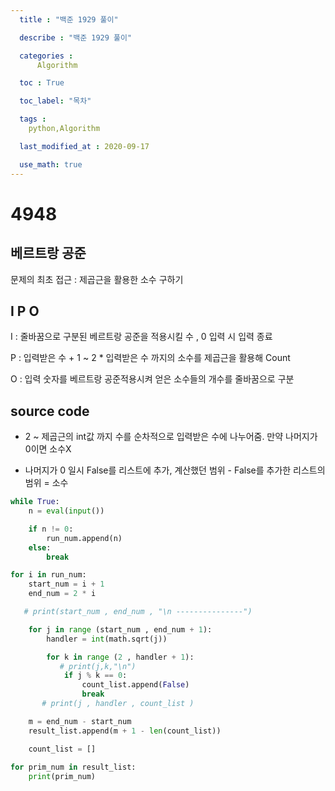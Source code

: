 ```yaml
---
  title : "백준 1929 풀이"

  describe : "백준 1929 풀이"

  categories : 
      Algorithm

  toc : True

  toc_label: "목차"

  tags : 
    python,Algorithm

  last_modified_at : 2020-09-17

  use_math: true
---
```


# 4948
## 베르트랑 공준

문제의 최초 접근 : 제곱근을 활용한 소수 구하기

## I P O

I : 줄바꿈으로 구분된 베르트랑 공준을 적용시킬 수 , 0 입력 시 입력 종료

P : 입력받은 수 + 1 ~ 2 * 입력받은 수 까지의 소수를 제곱근을 활용해 Count

O :  입력 숫자를 베르트랑 공준적용시켜 얻은 소수들의 개수를 줄바꿈으로 구분

## source code

* 2 ~ 제곱근의 int값 까지 수를 순차적으로 입력받은 수에 나누어줌. 만약 나머지가 0이면 소수X 

* 나머지가 0 일시 False를 리스트에 추가, 계산했던 범위 - False를 추가한 리스트의 범위 = 소수

```python
while True:
    n = eval(input())

    if n != 0:
        run_num.append(n)
    else:
        break

for i in run_num:
    start_num = i + 1
    end_num = 2 * i

   # print(start_num , end_num , "\n ---------------")

    for j in range (start_num , end_num + 1):
        handler = int(math.sqrt(j))

        for k in range (2 , handler + 1):
           # print(j,k,"\n")
            if j % k == 0:
                count_list.append(False)
                break
       # print(j , handler , count_list )

    m = end_num - start_num
    result_list.append(m + 1 - len(count_list))

    count_list = []
    
for prim_num in result_list:
    print(prim_num)

```